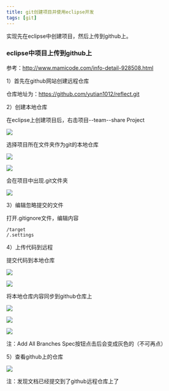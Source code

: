 ```yaml
---
title: git创建项目并使用eclipse开发
tags: [git]
---
```


实现先在eclipse中创建项目，然后上传到github上。

### eclipse中项目上传到github上

参考：http://www.mamicode.com/info-detail-928508.html

1）首先在github网站创建远程仓库

仓库地址为：https://github.com/yutian1012/reflect.git

2）创建本地仓库

在eclipse上创建项目后，右击项目--team--share Project

![](/images/tools/git/project/share_project.png)

选择项目所在文件夹作为git的本地仓库

![](/images/tools/git/project/share_project_local_repository.png)

![](/images/tools/git/project/share_project_create_local_repository.png)

会在项目中出现.git文件夹

![](/images/tools/git/project/project_git_flod.png)

3）编辑忽略提交的文件

打开.gitignore文件，编辑内容

```
/target
/.settings
```

4）上传代码到远程

提交代码到本地仓库

![](/images/tools/git/project/project_commit_local.png)

![](/images/tools/git/project/project_commit_local_code.png)

将本地仓库内容同步到github仓库上

![](/images/tools/git/project/project_remote_set.png)

![](/images/tools/git/project/project_remote_set2.png)

![](/images/tools/git/project/project_remote_set3.png)

注：Add All Branches Spec按钮点击后会变成灰色的（不可再点）

5）查看github上的仓库

![](/images/tools/git/project/project_remote_set4.png)

注：发现文档已经提交到了github远程仓库上了